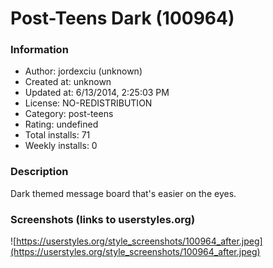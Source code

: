 # Post-Teens Dark (100964)

### Information
- Author: jordexciu (unknown)
- Created at: unknown
- Updated at: 6/13/2014, 2:25:03 PM
- License: NO-REDISTRIBUTION
- Category: post-teens
- Rating: undefined
- Total installs: 71
- Weekly installs: 0


### Description
Dark themed message board that's easier on the eyes.


### Screenshots (links to userstyles.org)
![https://userstyles.org/style_screenshots/100964_after.jpeg](https://userstyles.org/style_screenshots/100964_after.jpeg)


